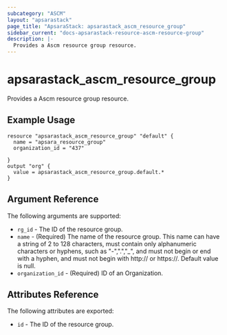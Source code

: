 ```yaml
---
subcategory: "ASCM"
layout: "apsarastack"
page_title: "ApsaraStack: apsarastack_ascm_resource_group"
sidebar_current: "docs-apsarastack-resource-ascm-resource-group"
description: |-
  Provides a Ascm resource group resource.
---
```


# apsarastack\_ascm_resource_group

Provides a Ascm resource group resource.

## Example Usage

```
resource "apsarastack_ascm_resource_group" "default" {
  name = "apsara_resource_group"
  organization_id = "437"

}
output "org" {
  value = apsarastack_ascm_resource_group.default.*
}
```
## Argument Reference

The following arguments are supported:

* `rg_id` - The ID of the resource group.
* `name` - (Required) The name of the resource group. This name can have a string of 2 to 128 characters, must contain only alphanumeric characters or hyphens, such as "-",".","_", and must not begin or end with a hyphen, and must not begin with http:// or https://. Default value is null.
* `organization_id` - (Required) ID of an Organization.

## Attributes Reference

The following attributes are exported:

* `id` - The ID of the resource group.